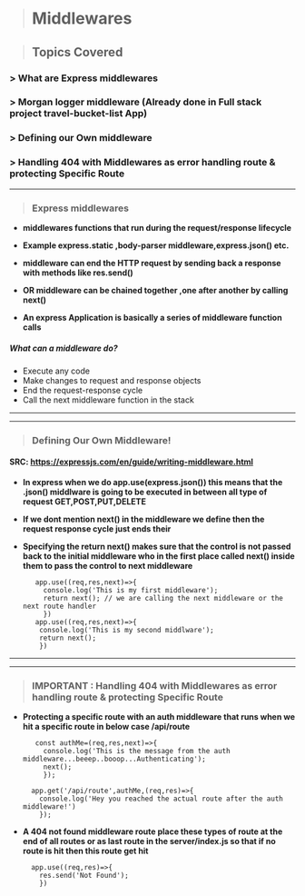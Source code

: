 > # Middlewares

> ## Topics Covered

### > What are Express middlewares
### >  Morgan logger middleware  (Already done in Full stack project travel-bucket-list App)
### > Defining our Own middleware
### > Handling 404 with Middlewares as error handling route & protecting Specific Route

***

> ### Express middlewares

- ****middlewares functions that run during the request/response lifecycle****

- ****Example express.static ,body-parser middleware,express.json() etc.****

- ****middleware can end the HTTP request by sending back a response with methods like res.send()****

- ****OR middleware can be chained together ,one after another by calling next()****

- ****An express Application is basically a series of middleware function calls****

##### What can a middleware do?

- Execute any code
- Make changes to request and response objects
- End the request-response cycle
- Call the next middleware function in the stack

***
***
> ### Defining Our Own Middleware!

#### SRC: https://expressjs.com/en/guide/writing-middleware.html


- ****In express when we do app.use(express.json()) this means that the .json() middlware is going to be executed in between all type of request GET,POST,PUT,DELETE****

- ****If we dont mention next() in the middleware we define then the request response cycle just ends their****

- ****Specifying the return next() makes sure that the control is not passed back to the initial middleware who in the first place called  next() inside them to pass the control to next middleware****

         app.use((req,res,next)=>{
           console.log('This is my first middleware');
           return next(); // we are calling the next middleware or the next route handler
           })
         app.use((req,res,next)=>{
          console.log('This is my second middlware');
          return next();
          })

***
***

> ### IMPORTANT : Handling 404 with Middlewares as error handling route & protecting Specific Route

- ****Protecting a specific route with an auth middleware that runs when we hit a specific route in below case /api/route****

         const authMe=(req,res,next)=>{
           console.log('This is the message from the auth middleware...beeep..booop...Authenticating');
           next();
           });

        app.get('/api/route',authMe,(req,res)=>{
          console.log('Hey you reached the actual route after the auth middleware!')
          });

- ****A 404 not found middleware route place these types of route at the end of all routes or as last route in the server/index.js so that if no route is hit then this route get hit****

        app.use((req,res)=>{
          res.send('Not Found');  
          })
